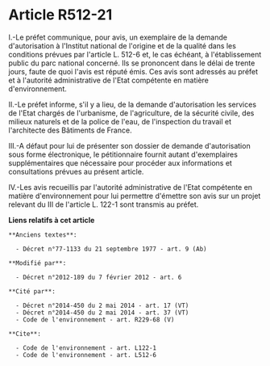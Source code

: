 # Article R512-21

I.-Le préfet communique, pour avis, un exemplaire de la demande d'autorisation à l'Institut national de l'origine et de la
qualité dans les conditions prévues par l'article L. 512-6 et, le cas échéant, à l'établissement public du parc national
concerné. Ils se prononcent dans le délai de trente jours, faute de quoi l'avis est réputé émis. Ces avis sont adressés au
préfet et à l'autorité administrative de l'Etat compétente en matière d'environnement. 

II.-Le préfet informe, s'il y a lieu, de la demande d'autorisation les services de l'Etat chargés de l'urbanisme, de
l'agriculture, de la sécurité civile, des milieux naturels et de la police de l'eau, de l'inspection du travail et
l'architecte des Bâtiments de France. 

III.-A défaut pour lui de présenter son dossier de demande d'autorisation sous forme électronique, le pétitionnaire fournit
autant d'exemplaires supplémentaires que nécessaire pour procéder aux informations et consultations prévues au présent
article. 

IV.-Les avis recueillis par l'autorité administrative de l'Etat compétente en matière d'environnement pour lui permettre
d'émettre son avis sur un projet relevant du III de l'article L. 122-1 sont transmis au préfet.

**Liens relatifs à cet article**

	**Anciens textes**:

	  - Décret n°77-1133 du 21 septembre 1977 - art. 9 (Ab)

	**Modifié par**:

	  - Décret n°2012-189 du 7 février 2012 - art. 6

	**Cité par**:

	  - Décret n°2014-450 du 2 mai 2014 - art. 17 (VT)
	  - Décret n°2014-450 du 2 mai 2014 - art. 37 (VT)
	  - Code de l'environnement - art. R229-68 (V)

	**Cite**:

	  - Code de l'environnement - art. L122-1
	  - Code de l'environnement - art. L512-6
